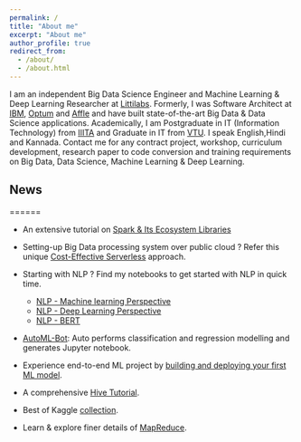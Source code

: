 ```yaml
---
permalink: /
title: "About me"
excerpt: "About me"
author_profile: true
redirect_from: 
  - /about/
  - /about.html
---
```


I am an independent Big Data Science Engineer and Machine Learning & Deep Learning Researcher at [Littilabs](http://www.littilabs.com). Formerly, I was Software Architect at [IBM](https://www.ibm.com/in-en), [Optum](https://www.optum.com/) and [Affle](https://affle.com/) and have built state-of-the-art Big Data & Data Science applications. Academically, I am Postgraduate in IT (Information Technology) from [IIITA](https://www.iiita.ac.in/) and Graduate in IT from [VTU](https://vtu.ac.in/en/). I speak English,Hindi and Kannada. Contact me for any contract project, workshop, curriculum development, research paper to code conversion and training requirements on Big Data, Data Science, Machine Learning & Deep Learning.  

 

## News
======
- An extensive tutorial on [Spark & Its Ecosystem Libraries](https://www.slideshare.net/KaustuvKunal/apache-spark-its-ecosystem-249424395)

 - Setting-up Big Data processing system over public cloud ? Refer this unique [Cost-Effective Serverless](https://kaustuvkunal.github.io/files/bdsa.pdf) approach.

- Starting with NLP ? Find my notebooks to get started with NLP in quick time.
	- [NLP - Machine learning Perspective](https://www.kaggle.com/kksienc/comprehensive-nlp-tutorial-1-ml-perspective)
	- [NLP - Deep Learning Perspective](https://www.kaggle.com/kksienc/comprehensive-nlp-tutorial-2-dl-perspective)
	- [NLP - BERT](https://www.kaggle.com/kksienc/comprehensive-nlp-tutorial-3-bert)
	

- [AutoML-Bot](https://github.com/kaustuvkunal/AutoML): Auto performs classification and regression modelling and generates Jupyter notebook.

- Experience end-to-end ML project by [building and deploying your first ML model](https://medium.com/@kaustuv.kunal/how-to-deploy-and-host-machine-learning-model-de8cfe4de9c5). 
 
-  A comprehensive [Hive Tutorial](https://www.slideshare.net/KaustuvKunal/hive-comprehensive-tutorial-233477025?qid=8fd1045f-2b6c-4e83-9fa1-c2b004c1f2a4&v=&b=&from_search=1).

- Best of Kaggle [collection](https://www.kaggle.com/kksienc/best-of-kaggle-in-one-place).

- Learn & explore finer details of [MapReduce](https://www.slideshare.net/KaustuvKunal/mapreduce-and-its-features-125034215?qid=8fd1045f-2b6c-4e83-9fa1-c2b004c1f2a4&v=&b=&from_search=3). 


 
